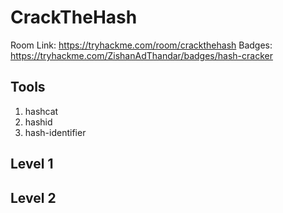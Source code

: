 # CrackTheHash

Room Link: https://tryhackme.com/room/crackthehash
Badges: https://tryhackme.com/ZishanAdThandar/badges/hash-cracker

## Tools 

1. hashcat
2. hashid
3. hash-identifier

## Level 1

## Level 2

